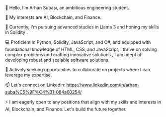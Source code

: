 👋 Hello, I’m Arhan Subaşı, an ambitious engineering student.

👀 My interests are AI, Blockchain, and Finance. 

🌱 Currently, I'm pursuing advanced studies in Llama 3 and honing my skills in Solidity . 

💻 Proficient in Python, Solidity, JavaScript, and C#, and equipped with foundational knowledge of HTML, CSS, and JavaScript, I thrive on solving complex problems and crafting innovative solutions., I am adept at developing robust and scalable software solutions.

💼 Actively seeking opportunities to collaborate on projects where I can leverage my expertise.

📫 Let's connect on LinkedIn: https://www.linkedin.com/in/arhan-suba%C5%9F%C4%B1-084a60254/

⚡ I am eagerly open to any positions that align with my skills and interests in AI, Blockchain, and Finance. Let's build the future together.
<!---
arhansuba/arhansuba is a ✨ special ✨ repository because its `README.md` (this file) appears on your GitHub profile.
You can click the Preview link to take a look at your changes.
--->

